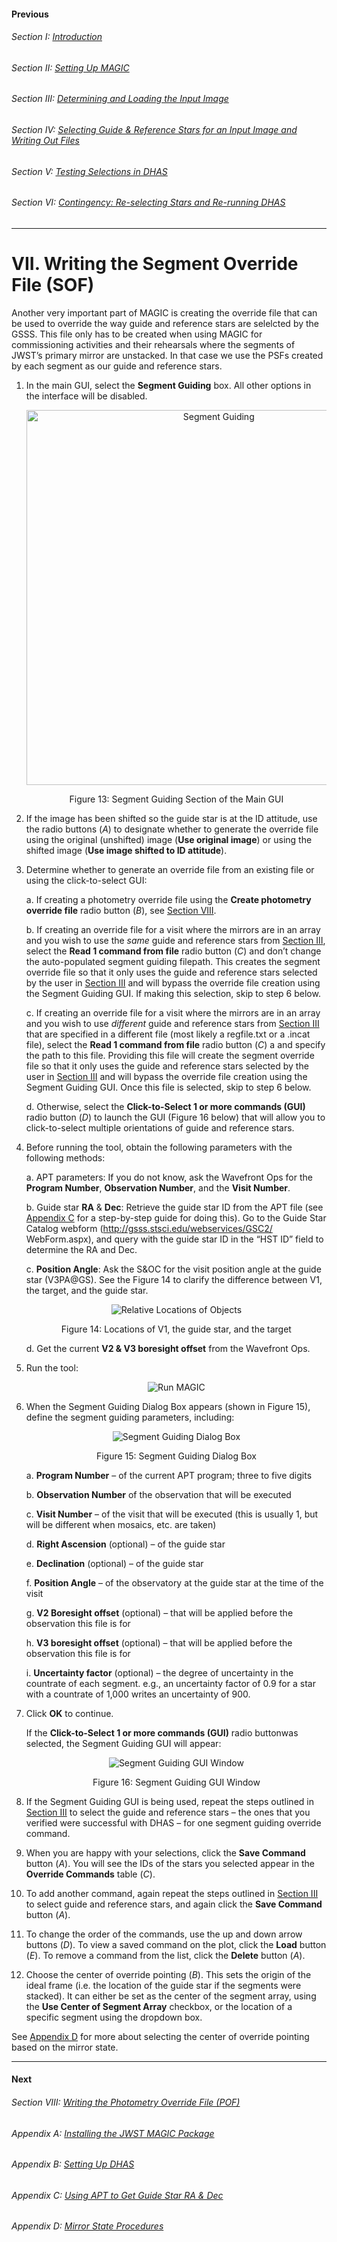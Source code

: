 #### Previous

###### Section I: [Introduction](i_introduction.md)

###### Section II: [Setting Up MAGIC](ii_setting_up.md)

###### Section III: [Determining and Loading the Input Image](iii_determining_and_loading_the_input_image.md)

###### Section IV: [Selecting Guide & Reference Stars for an Input Image and Writing Out Files](iv_select_stars_and_write_files.md)

###### Section V: [Testing Selections in DHAS](v_testing_in_dhas.md)

###### Section VI: [Contingency: Re-selecting Stars and Re-running DHAS](vi_contingency_reselect_stars.md)

-----------------------------------------

VII. Writing the Segment Override File (SOF)
=========================================================

Another very important part of MAGIC is creating the override file that can be used to override the way guide and reference stars are selelcted by the GSSS. This file only has to be created when using MAGIC for commissioning activities and their rehearsals where the segments of JWST’s primary mirror are unstacked. In that case we use the PSFs created by each segment as our guide and reference stars. 
1. In the main GUI, select the **Segment Guiding** box. All other options in the interface will be disabled.
   <p align="center">
       <img src ="./figs/figure13_segment_guiding.png" alt="Segment Guiding" width="600"/>
   </p>
   <p align="center">
       Figure 13: Segment Guiding Section of the Main GUI
    </p>

2. If the image has been shifted so the guide star is at the ID attitude, use the radio buttons (*A*) to designate whether to generate the override file using the original (unshifted) image (**Use original image**) or using the shifted image (**Use image shifted to ID attitude**).
3. Determine whether to generate an override file from an existing file or using the click-to-select GUI:
   
   a. If creating a photometry override file using the **Create photometry override file** radio button (*B*), see [Section VIII](viii_write_pof.md).
   
   b. If creating an override file for a visit where the mirrors are in an array and you wish to use the *same* guide and reference stars from [Section III](iii_determining_and_loading_the_input_image.md), select the **Read 1 command from file** radio button (*C*) and don’t change the auto-populated segment guiding filepath. This creates the segment override file so that it only uses the guide and reference stars selected by the user in [Section III](iii_determining_and_loading_the_input_image.md) and will bypass the override file creation using the Segment Guiding GUI. If making this selection, skip to step 6 below. 
   
   c. If creating an override file for a visit where the mirrors are in an array and you wish to use *different* guide and reference stars from [Section III](iii_determining_and_loading_the_input_image.md) that are specified in a different file (most likely a regfile.txt or a .incat file), select the **Read 1 command from file** radio button (*C*) a and specify the path to this file. Providing this file will create the segment override file so that it only uses the guide and reference stars selected by the user in [Section III](iii_determining_and_loading_the_input_image.md) and will bypass the override file creation using the Segment Guiding GUI. Once this file is selected, skip to step 6 below. 
   
   d. Otherwise, select the **Click-to-Select 1 or more commands (GUI)** radio button (*D*) to launch the GUI (Figure 16 below) that will allow you to click-to-select multiple orientations of guide and reference stars.
4.	
   Before running the tool, obtain the following parameters with the following methods:
   
   a. APT parameters: If you do not know, ask the Wavefront Ops for the **Program Number**, **Observation Number**, and the **Visit Number**.
   
   b. Guide star **RA** & **Dec**: Retrieve the guide star ID from the APT file (see [Appendix C](appendix_c_apt.md) for a step-by-step guide for doing this). Go to the Guide Star Catalog webform (http://gsss.stsci.edu/webservices/GSC2/
WebForm.aspx), and query with the guide star ID in the “HST ID” field to determine the RA and Dec.
   
   c. **Position Angle**: Ask the S&OC for the visit position angle at the guide star (V3PA@GS).
      See the Figure 14 to clarify the difference between V1, the target, and the guide star.
      <p align="center">
         <img src ="./figs/figure14_locations_of_v1.png" alt="Relative Locations of Objects"/>
      </p>
      <p align="center">
         Figure 14: Locations of V1, the guide star, and the target
      </p>
   
   d. Get the current **V2 & V3 boresight offset** from the Wavefront Ops. 
   
5. Run the tool:
   <p align="center">
       <img src ="./figs/figure_a_run.png" alt="Run MAGIC"/>
   </p>

6. When the Segment Guiding Dialog Box appears (shown in Figure 15), define the segment guiding parameters, including:
   <p align="center">
      <img src ="./figs/figure15_segment_guiding_dialog.png" alt="Segment Guiding Dialog Box"/>
   </p>
   <p align="center">
      Figure 15: Segment Guiding Dialog Box
   </p>

   a. **Program Number** – of the current APT program; three to five digits
   
   b. **Observation Number** of the observation that will be executed
   
   c. **Visit Number** – of the visit that will be executed (this is usually 1, but will be different when mosaics, etc. are taken)
   
   d. **Right Ascension** (optional) – of the guide star
   
   e. **Declination** (optional) – of the guide star 
   
   f. **Position Angle** – of the observatory at the guide star at the time of the visit
   
   g. **V2 Boresight offset** (optional) – that will be applied before the observation this file is for
   
   h. **V3 boresight offset** (optional) – that will be applied before the observation this file is for
   
   i. **Uncertainty factor** (optional) – the degree of uncertainty in the countrate of each segment. e.g., an uncertainty factor of 0.9 for a star with a countrate of 1,000 writes an uncertainty of 900.

7. Click **OK** to continue.

   If the **Click-to-Select 1 or more commands (GUI)** radio buttonwas selected, the Segment Guiding GUI will appear:
   <p align="center">
      <img src ="./figs/figure16_segment_guiding_gui.png" alt="Segment Guiding GUI Window"/>
   </p>
   <p align="center">
      Figure 16: Segment Guiding GUI Window
   </p>

8. If the Segment Guiding GUI is being used, repeat the steps outlined in [Section III](iii_determining_and_loading_the_input_image.md) to select the guide and reference stars – the ones that you verified were successful with DHAS – for one segment guiding override command.
9. When you are happy with your selections, click the **Save Command** button (*A*). You will see the IDs of the stars you selected appear in the **Override Commands** table (*C*).
10. To add another command, again repeat the steps outlined in [Section III](iii_determining_and_loading_the_input_image.md) to select guide and reference stars, and again click the **Save Command** button (*A*). 
11. To change the order of the commands, use the up and down arrow buttons (*D*). To view a saved command on the plot, click the **Load** button (*E*).  To remove a command from the list, click the **Delete** button (*A*). 
12. Choose the center of override pointing (*B*). This sets the origin of the ideal frame (i.e. the location of the guide star if the segments were stacked). It can either be set as the center of the segment array, using the **Use Center of Segment Array** checkbox, or the location of a specific segment using the dropdown box.


See [Appendix D](appendix_d_mirror_states.md) for more about selecting the center of override pointing based on the mirror state.

---------------------------------
#### Next

###### Section VIII: [Writing the Photometry Override File (POF)](viii_write_pof.md)

###### Appendix A: [Installing the JWST MAGIC Package](appendix_a_installing_magic.md)

###### Appendix B: [Setting Up DHAS](appendix_b_opening_dhas.md)

###### Appendix C: [Using APT to Get Guide Star RA & Dec](appendix_c_apt.md)

###### Appendix D: [Mirror State Procedures](appendix_d_mirror_states.md)
